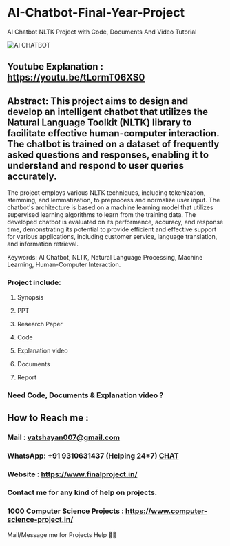 # AI-Chatbot-Final-Year-Project
AI Chatbot NLTK Project with Code, Documents And Video Tutorial

![AI CHATBOT](https://user-images.githubusercontent.com/91561594/166829508-5d0f4e3b-d88a-4e1c-a33b-47db846e6b47.png)

## Youtube Explanation : https://youtu.be/tLormT06XS0

## Abstract: This project aims to design and develop an intelligent chatbot that utilizes the Natural Language Toolkit (NLTK) library to facilitate effective human-computer interaction. The chatbot is trained on a dataset of frequently asked questions and responses, enabling it to understand and respond to user queries accurately.
The project employs various NLTK techniques, including tokenization, stemming, and lemmatization, to preprocess and normalize user input. The chatbot's architecture is based on a machine learning model that utilizes supervised learning algorithms to learn from the training data.
The developed chatbot is evaluated on its performance, accuracy, and response time, demonstrating its potential to provide efficient and effective support for various applications, including customer service, language translation, and information retrieval.

Keywords: AI Chatbot, NLTK, Natural Language Processing, Machine Learning, Human-Computer Interaction.

### Project include: 

1. Synopsis

2. PPT

3. Research Paper


4. Code

5. Explanation video

6. Documents

7. Report


### Need Code, Documents & Explanation video ? 

## How to Reach me :

### Mail : vatshayan007@gmail.com 

### WhatsApp: +91 9310631437 (Helping 24*7) **[CHAT](https://wa.me/message/CHWN2AHCPMAZK1)** 

### Website : https://www.finalproject.in/

### Contact me for any kind of help on projects.
### 1000 Computer Science Projects : https://www.computer-science-project.in/


Mail/Message me for Projects Help 🙏🏻
